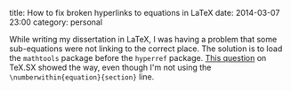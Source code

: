 title: How to fix broken hyperlinks to equations in LaTeX
date: 2014-03-07 23:00
category: personal

While writing my dissertation in LaTeX, I was having a problem that
some sub-equations were not linking to the correct place. The solution
is to load the `mathtools` package before the `hyperref` package.
[This question][1] on TeX.SX showed the way, even though I'm not using
the `\numberwithin{equation}{section}` line.

[1]: http://tex.stackexchange.com/questions/65926/hyperlinking-problems-when-using-subequations-hyperref-and-cleveref
